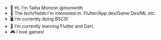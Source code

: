 - 👋 Hi, I’m Talha Momnin @momintlh
- 👀 The tech/fields I'm interested in: Flutter/App dev/Game Dev/ML etc.
- 🖥  I’m currently doing BSCS!
- 🌱 I’m currently learning Flutter and Dart.
- 🎮 I love games!




<!---
- 📫 How to reach me ...
momintlh/momintlh is a ✨ special ✨ repository because its `README.md` (this file) appears on your GitHub profile.
You can click the Preview link to take a look at your changes.
--->
